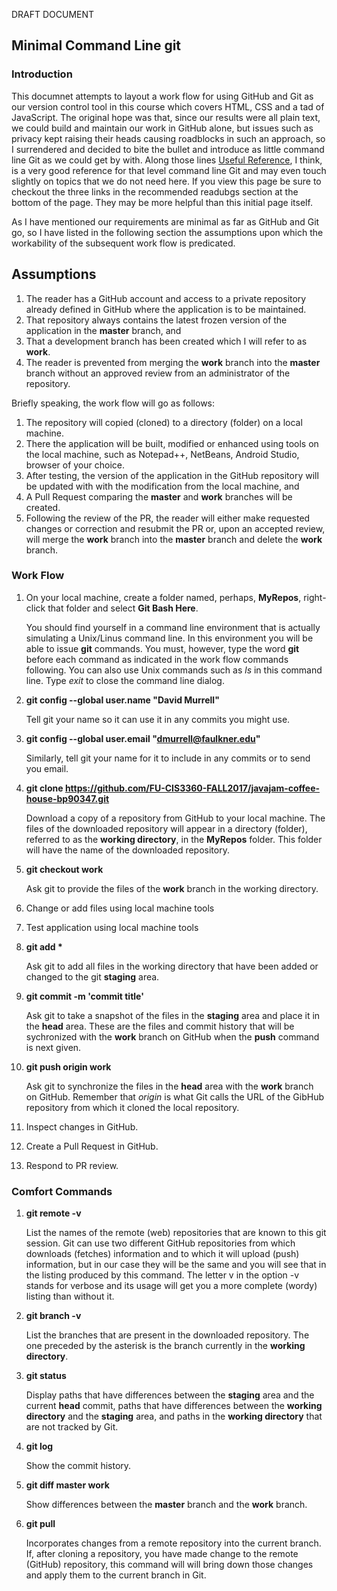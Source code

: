 DRAFT DOCUMENT
## Minimal Command Line git
### Introduction
This documnet attempts to layout a work flow for using GitHub and Git as our version control tool in this course which covers HTML, CSS
and a tad of JavaScript. The original hope was that, since our results were all plain text, we could build and maintain our work in
GitHub alone, but issues such as privacy kept raising their heads causing roadblocks in such an approach, so I surrendered and 
decided to bite the bullet and introduce as little command line Git as we could get by with. Along those lines 
[Useful Reference](https://github.com/GarageGames/Torque2D/wiki/Cloning-the-repo-and-working-with-Git), I think, is a very good reference for that level command line Git and may even touch slightly on topics that we do not need here. If you view this page be sure to checkout the 
three links in the recommended readubgs section at the bottom of the page. They may be more helpful than this initial page itself.  

As I have mentioned our requirements are minimal as far as GitHub and Git go, so I have listed in the following section the assumptions upon which the workability of the subsequent work flow is predicated.  
## Assumptions

1. The reader has a GitHub account and access to a private repository already defined in GitHub where the application is to be maintained. 
1. That repository always contains the latest frozen version of the application in the **master** branch, and
1. That a development branch has been created which I will refer to as **work**.
1. The reader is prevented from merging the **work** branch into the **master** branch without an approved review from an administrator of the repository.  

Briefly speaking, the work flow will go as follows:
1. The repository will copied (cloned) to a directory (folder) on a local machine.
1. There the application will be built, modified or enhanced using tools on the local machine, such as Notepad++, NetBeans, Android Studio, browser of your choice.
1. After testing, the version of the application in the GitHub repository will be updated with with the modification from the local machine, and
1. A Pull Request comparing the **master** and **work** branches will be created.
1. Following the review of the PR, the reader will either make requested changes or correction and resubmit the PR or, upon an 
accepted review, will merge the **work** branch into the **master** branch and delete the **work** branch.

### Work Flow
1. On your local machine, create a folder named, perhaps, **MyRepos**, right-click that folder and select **Git Bash Here**.

   You should find yourself in a command line environment that is actually simulating a Unix/Linus command line. In this environment 
   you will be able to issue **git** commands. You must, however, type the word **git** before each command as indicated in the 
   work flow commands following. You can also use Unix commands such as *ls* in this command line. Type *exit* to close the command line dialog.

1. **git config --global user.name "David Murrell"**

   Tell git your name so it can use it in any commits you might use. 
   
1. **git config --global user.email "dmurrell@faulkner.edu"**

   Similarly, tell git your name for it to include in any commits or to send you email. 
   
1. **git clone https://github.com/FU-CIS3360-FALL2017/javajam-coffee-house-bp90347.git**  

   Download a copy of a repository from GitHub to your local machine. The files of the downloaded repository will appear in a
   directory (folder), referred to as the **working directory**, in the **MyRepos** folder. This folder will have the name of the downloaded repository. 
   
1. **git checkout work**  
   
   Ask git to provide the files of the **work** branch in the working directory.
   
1. Change or add files using local machine tools
1. Test application using local machine tools
1. **git add \***  

   Ask git to add all files in the working directory that have been added or changed to the git **staging** area.
   
1. **git commit -m 'commit title'**  

   Ask git to take a snapshot of the files in the **staging** area and place it in the **head** area. These are the files and commit history that will
   be sychronized with the **work** branch on GitHub when the **push** command is next given.
   
1. **git push origin work**

   Ask git to synchronize the files in the **head** area with the **work** branch on GitHub. Remember that *origin* is what
   Git calls the URL of the GibHub repository from which it cloned the local repository.
   
1. Inspect changes in GitHub.
1. Create a Pull Request in GitHub.
1. Respond to PR review.

### Comfort Commands

1. **git remote -v**

   List the names of the remote (web) repositories that are known to this git session. Git can use two different GitHub repositories
   from which downloads (fetches) information and to which it will upload (push) information, but in our case they will be the
   same and you will see that in the listing produced by this command. The letter v in the option -v stands for verbose and its
   usage will get you a more complete (wordy) listing than without it.

1. **git branch -v** 

   List the branches that are present in the downloaded repository. The one preceded by the asterisk is the branch currently
   in the **working directory**.
   
1. **git status**

   Display paths that have differences between the **staging** area and the current **head** commit, paths that have differences
   between the **working directory** and the **staging** area, and paths in the **working directory** that are not tracked by Git.
   
1. **git log**

   Show the commit history.
   
1. **git diff master work**

   Show differences between the **master** branch and the **work** branch. 
   
1. **git pull**

   Incorporates changes from a remote repository into the current branch. If, after cloning a repository, you have made change to
   the remote (GitHub) repository, this command will will bring down those changes and apply them to the current branch in Git.
   
